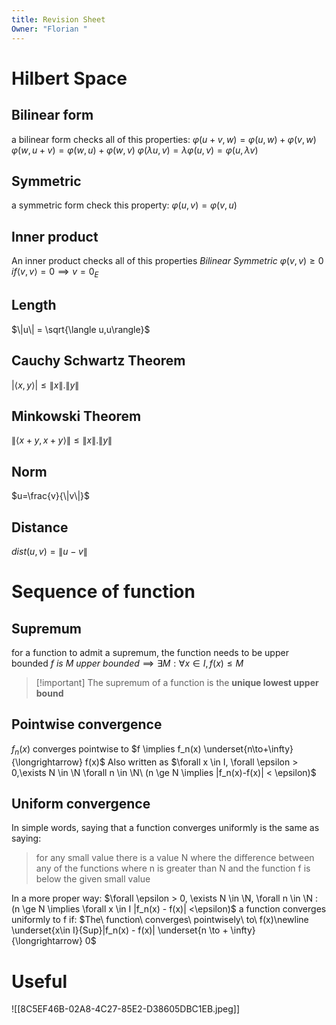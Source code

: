 ```yaml
---
title: Revision Sheet
Owner: "Florian "
---
```


# Hilbert Space
## Bilinear form
a bilinear form checks all of this properties:
$\varphi(u+v,w) = \varphi(u,w)+\varphi(v,w)$
$\varphi(w,u+v) = \varphi(w, u) +\varphi(w,v)$
$\varphi(\lambda u,v) = \lambda\varphi(u,v)=\varphi(u, \lambda v)$
## Symmetric
a symmetric form check this property:
$\varphi(u,v) = \varphi(v,u)$
## Inner product
An inner product checks all of this properties
$Bilinear$
$Symmetric$
$\varphi(v,v) \geq0$
$if \langle v,v \rangle =0 \implies v = 0_E$
## Length
$\|u\| = \sqrt{\langle u,u\rangle}$
## Cauchy Schwartz Theorem
$|\langle x,y\rangle | \leq \|x\|.\|y\|$
## Minkowski Theorem
$\|\langle x+y,x+y\rangle \| \leq \|x\|.\|y\|$
## Norm
$u=\frac{v}{\|v\|}$
## Distance
$dist(u,v) = \|u-v\|$
# Sequence of function
## Supremum
for a function to admit a supremum, the function needs to be upper bounded
$f\ is\ M\ upper\ bounded \implies \exists M : \forall x \in I, f(x) \leq M$

> [!important] The supremum of a function is the **unique lowest upper bound**

## Pointwise convergence
$f_n(x)$ converges pointwise to $f \implies f_n(x) \underset{n\to+\infty}{\longrightarrow} f(x)$
Also written as $\forall x \in I, \forall \epsilon > 0,\exists N \in \N \forall n \in \N\ (n \ge N \implies |f_n(x)-f(x)| < \epsilon)$

## Uniform convergence
In simple words, saying that a function converges uniformly is the same as saying:

> for any small value there is a value N where the difference between any of the functions where n is greater than N and the function f is below the given small value

In a more proper way:
$\forall \epsilon > 0, \exists N \in \N, \forall n \in \N : (n \ge N \implies \forall x \in I |f_n(x) - f(x)| <\epsilon)$
a function converges uniformly to f if:
$The\ function\ converges\ pointwisely\ to\ f(x)\newline \underset{x\in I}{Sup}|f_n(x) - f(x)| \underset{n \to + \infty}{\longrightarrow} 0$
  
# Useful
  
![[8C5EF46B-02A8-4C27-85E2-D38605DBC1EB.jpeg]]

